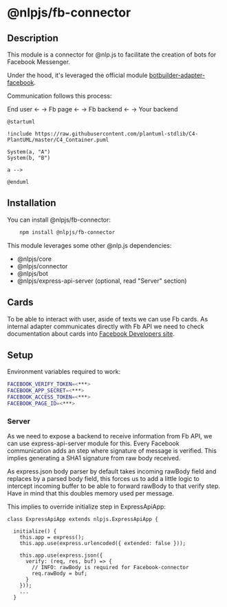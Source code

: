 # @nlpjs/fb-connector

## Description

This module is a connector for @nlp.js to facilitate the creation of bots for Facebook Messenger.

Under the hood, it's leveraged the official module [botbuilder-adapter-facebook](https://www.npmjs.com/package/botbuilder-adapter-facebook).

Communication follows this process:

End user <- -> Fb page <- -> Fb backend <- -> Your backend

```plantuml
@startuml

!include https://raw.githubusercontent.com/plantuml-stdlib/C4-PlantUML/master/C4_Container.puml

System(a, "A")
System(b, "B")

a -->

@enduml
```

## Installation

You can install @nlpjs/fb-connector:

```bash
    npm install @nlpjs/fb-connector
```

This module leverages some other @nlp.js dependencies:

- @nlpjs/core
- @nlpjs/connector
- @nlpjs/bot
- @nlpjs/express-api-server (optional, read "Server" section)

## Cards

To be able to interact with user, aside of texts we can use Fb cards. As internal adapter communicates directly with Fb API we need to check documentation about cards into [Facebook Developers site](https://developers.facebook.com/docs/messenger-platform/send-messages).

## Setup

Environment variables required to work:

```bash
FACEBOOK_VERIFY_TOKEN=<***>
FACEBOOK_APP_SECRET=<***>
FACEBOOK_ACCESS_TOKEN=<***>
FACEBOOK_PAGE_ID=<***>
```

### Server

As we need to expose a backend to receive information from Fb API, we can use express-api-server module for this.
Every Facebook communication adds an step where signature of message is verified. This implies generating a SHA1 signature from raw body received.

As express.json body parser by default takes incoming rawBody field and replaces by a parsed body field, this forces us to add a little logic to intercept incoming buffer to be able to forward rawBody to that verify step. Have in mind that this doubles memory used per message.

This implies to override initialize step in ExpressApiApp:

```
class ExpressApiApp extends nlpjs.ExpressApiApp {

  initialize() {
    this.app = express();
    this.app.use(express.urlencoded({ extended: false }));

    this.app.use(express.json({
      verify: (req, res, buf) => {
        // INFO: rawBody is required for Facebook-connector
        req.rawBody = buf;
      }
    }));
    ...
  }
```
